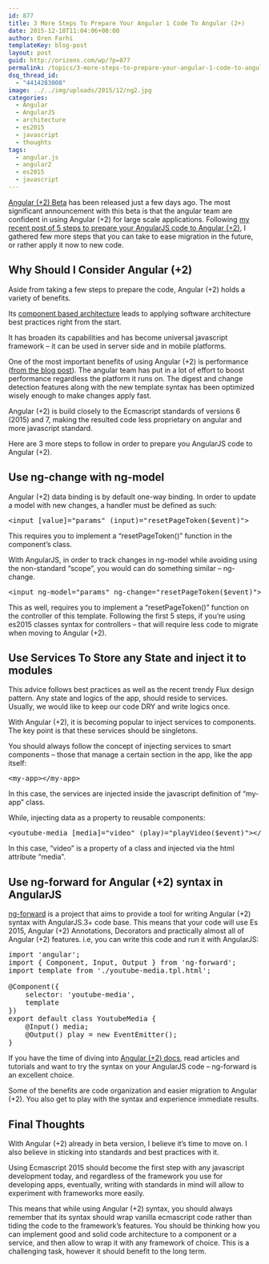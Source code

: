```yaml
---
id: 877
title: 3 More Steps To Prepare Your Angular 1 Code To Angular (2+)
date: 2015-12-18T11:04:06+00:00
author: Oren Farhi 
templateKey: blog-post
layout: post
guid: http://orizens.com/wp/?p=877
permalink: /topics/3-more-steps-to-prepare-your-angular-1-code-to-angular-2/
dsq_thread_id:
  - "4414283008"
image: ../../img/uploads/2015/12/ng2.jpg
categories:
  - Angular
  - AngularJS
  - architecture
  - es2015
  - javascript
  - thoughts
tags:
  - angular.js
  - angular2
  - es2015
  - javascript
---
```

<a href="http://angularjs.blogspot.co.il/2015/12/angular-2-beta.html" target="_blank">Angular (+2) Beta</a> has been released just a few days ago. The most significant announcement with this beta is that the angular team are confident in using Angular (+2) for large scale applications. Following <a href="http://orizens.com/wp/topics/5-steps-to-prepare-your-angular-1-code-to-angular-2/" target="_blank">my recent post of 5 steps to prepare your AngularJS code to Angular (+2)</a>, I gathered few more steps that you can take to ease migration in the future, or rather apply it now to new code.<!--more-->

## Why Should I Consider Angular (+2)

Aside from taking a few steps to prepare the code, Angular (+2) holds a variety of benefits.

Its <a href="https://angular.io/docs/ts/latest/api/core/Component-var.html" target="_blank">component based architecture</a> leads to applying software architecture best practices right from the start.

It has broaden its capabilities and has become universal javascript framework &#8211; it can be used in server side and in mobile platforms.

One of the most important benefits of using Angular (+2) is performance (<a href="http://angularjs.blogspot.co.il/2015/12/angular-2-beta.html" target="_blank">from the blog post</a>). The angular team has put in a lot of effort to boost performance regardless the platform it runs on. The digest and change detection features along with the new template syntax has been optimized wisely enough to make changes apply fast.

Angular (+2) is build closely to the Ecmascript standards of versions 6 (2015) and 7, making the resulted code less proprietary on angular and more javascript standard.

Here are 3 more steps to follow in order to prepare you AngularJS code to Angular (+2).

## Use ng-change with ng-model

Angular (+2) data binding is by default one-way binding. In order to update a model with new changes, a handler must be defined as such:

<pre class="lang:xhtml decode:true">&lt;input [value]="params" (input)="resetPageToken($event)"&gt;</pre>

This requires you to implement a &#8220;resetPageToken()&#8221; function in the component&#8217;s class.

With AngularJS, in order to track changes in ng-model while avoiding using the non-standard &#8220;scope&#8221;, you would can do something similar &#8211; ng-change.

<pre class="lang:default decode:true ">&lt;input ng-model="params" ng-change="resetPageToken($event)"&gt;</pre>

This as well, requires you to implement a &#8220;resetPageToken()&#8221; function on the controller of this template. Following the first 5 steps, if you&#8217;re using es2015 classes syntax for controllers &#8211; that will require less code to migrate when moving to Angular (+2).

## Use Services To Store any State and inject it to modules

This advice follows best practices as well as the recent trendy Flux design pattern. Any state and logics of the app, should reside to services. Usually, we would like to keep our code DRY and write logics once.

With Angular (+2), it is becoming popular to inject services to components. The key point is that these services should be singletons.

You should always follow the concept of injecting services to smart components &#8211; those that manage a certain section in the app, like the app itself:

<pre class="lang:default decode:true ">&lt;my-app&gt;&lt;/my-app&gt;</pre>

In this case, the services are injected inside the javascript definition of &#8220;my-app&#8221; class.

While, injecting data as a property to reusable components:

<pre class="lang:default decode:true">&lt;youtube-media [media]="video" (play)="playVideo($event)"&gt;&lt;/youtube-media&gt;</pre>

In this case, &#8220;video&#8221; is a property of a class and injected via the html attribute &#8220;media&#8221;.

## Use ng-forward for Angular (+2) syntax in AngularJS

<a href="https://github.com/ngUpgraders/ng-forward" target="_blank">ng-forward</a> is a project that aims to provide a tool for writing Angular (+2) syntax with AngularJS.3+ code base. This means that your code will use Es 2015, Angular (+2) Annotations, Decorators and practically almost all of Angular (+2) features. i.e, you can write this code and run it with AngularJS:

<pre class="lang:default decode:true">import 'angular';
import { Component, Input, Output } from 'ng-forward';
import template from './youtube-media.tpl.html';

@Component({
	selector: 'youtube-media',
	template
})
export default class YoutubeMedia {
	@Input() media;
	@Output() play = new EventEmitter();
}</pre>

If you have the time of diving into <a href="https://angular.io/docs/ts/latest/index.html" target="_blank">Angular (+2) docs</a>, read articles and tutorials and want to try the syntax on your AngularJS code &#8211; ng-forward is an excellent choice.

Some of the benefits are code organization and easier migration to Angular (+2). You also get to play with the syntax and experience immediate results.

## Final Thoughts

With Angular (+2) already in beta version, I believe it&#8217;s time to move on. I also believe in sticking into standards and best practices with it.

Using Ecmascript 2015 should become the first step with any javascript development today, and regardless of the framework you use for developing apps, eventually, writing with standards in mind will allow to experiment with frameworks more easily.

This means that while using Angular (+2) syntax, you should always remember that its syntax should wrap vanilla ecmascript code rather than tiding the code to the framework&#8217;s features. You should be thinking how you can implement good and solid code architecture to a component or a service, and then allow to wrap it with any framework of choice. This is a challenging task, however it should benefit to the long term.
